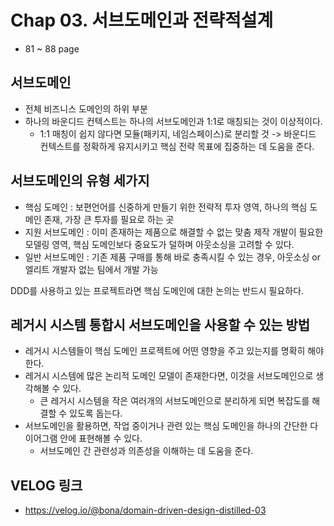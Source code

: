 # Chap 03. 서브도메인과 전략적설계 
- 81 ~ 88 page

## 서브도메인
- 전체 비즈니스 도메인의 하위 부분
- 하나의 바운디드 컨텍스트는 하나의 서브도메인과 1:1로 매칭되는 것이 이상적이다. 
  - 1:1 매칭이 쉽지 않다면 모듈(패키지, 네임스페이스)로 분리할 것 -> 바운디드 컨텍스트를 정확하게 유지시키고 핵심 전략 목표에 집중하는 데 도움을 준다.

## 서브도메인의 유형 세가지
- 핵심 도메인 : 보편언어를 신중하게 만들기 위한 전략적 투자 영역, 하나의 핵심 도메인 존재, 가장 큰 투자를 필요로 하는 곳
- 지원 서브도메인 : 이미 존재하는 제품으로 해결할 수 없는 맞춤 제작 개발이 필요한 모델링 영역, 핵심 도메인보다 중요도가 덜하며 아웃소싱을 고려할 수 있다.
- 일반 서브도메인 : 기존 제품 구매를 통해 바로 충족시킬 수 있는 경우, 아웃소싱 or 엘리트 개발자 없는 팀에서 개발 가능 

DDD를 사용하고 있는 프로젝트라면 핵심 도메인에 대한 논의는 반드시 필요하다. 

## 레거시 시스템 통합시 서브도메인을 사용할 수 있는 방법 
- 레거시 시스템들이 핵심 도메인 프로젝트에 어떤 영향을 주고 있는지를 명확히 해야 한다.
- 레거시 시스템에 많은 논리적 도메인 모델이 존재한다면, 이것을 서브도메인으로 생각해볼 수 있다.
  - 큰 레거시 시스템을 작은 여러개의 서브도메인으로 분리하게 되면 복잡도를 해결할 수 있도록 돕는다. 
- 서브도메인을 활용하면, 작업 중이거나 관련 있는 핵심 도메인을 하나의 간단한 다이어그램 안에 표현해볼 수 있다.
  - 서브도메인 간 관련성과 의존성을 이해하는 데 도움을 준다.

## VELOG 링크
- https://velog.io/@bona/domain-driven-design-distilled-03
